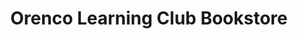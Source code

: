 ---
title: "Orenco Learning Club Bookstore"
url: /hillsboro/orenco-learning-club-bookstore/
shop: books
---